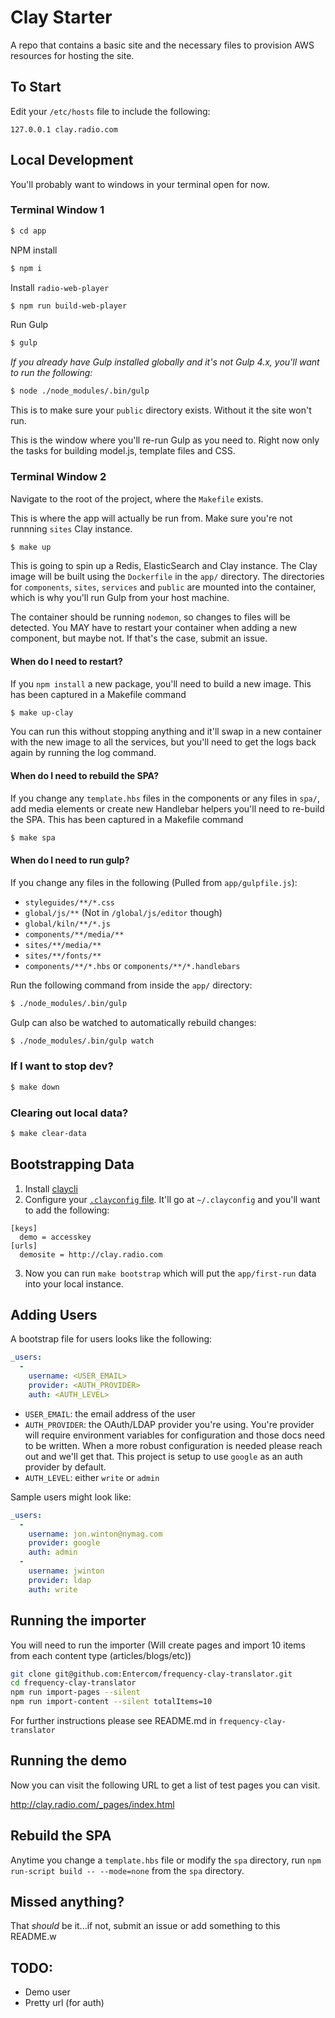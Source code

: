 # Clay Starter

A repo that contains a basic site and the necessary files to provision AWS resources for hosting the site.

## To Start

Edit your `/etc/hosts` file to include the following:

```
127.0.0.1 clay.radio.com

```

## Local Development

You'll probably want to windows in your terminal open for now.

### Terminal Window 1

```bash
$ cd app
```

NPM install

```bash
$ npm i
```

Install `radio-web-player`
```bash
$ npm run build-web-player
```

Run Gulp

```bash
$ gulp
```

_If you already have Gulp installed globally and it's not Gulp 4.x, you'll want to run the following:_

```bash
$ node ./node_modules/.bin/gulp
```

This is to make sure your `public` directory exists. Without it the site won't run.

This is the window where you'll re-run Gulp as you need to. Right now only the tasks for building model.js, template files and CSS.

### Terminal Window 2

Navigate to the root of the project, where the `Makefile` exists.

This is where the app will actually be run from. Make sure you're not runnning `sites` Clay instance.

```bash
$ make up
```

This is going to spin up a Redis, ElasticSearch and Clay instance. The Clay image will be built using the `Dockerfile` in the `app/` directory. The directories for `components`, `sites`, `services` and `public` are mounted into the container, which is why you'll run Gulp from your host machine.

The container should be running `nodemon`, so changes to files will be detected. You MAY have to restart your container when adding a new component, but maybe not. If that's the case, submit an issue.

#### When do I need to restart?

If you `npm install` a new package, you'll need to build a new image. This has been captured in a Makefile command

```bash
$ make up-clay
```
You can run this without stopping anything and it'll swap in a new container with the new image to all the services, but you'll need to get the logs back again by running the log command.

#### When do I need to rebuild the SPA?

If you change any `template.hbs` files in the components or any files in `spa/`, add media elements or create new Handlebar helpers you'll need to re-build the SPA. This has been captured in a Makefile command

```bash
$ make spa
```

#### When do I need to run gulp?

If you change any files in the following (Pulled from `app/gulpfile.js`): 
* `styleguides/**/*.css`
* `global/js/**` (Not in `/global/js/editor` though)
* `global/kiln/**/*.js`
* `components/**/media/**`
* `sites/**/media/**`
* `sites/**/fonts/**`
* `components/**/*.hbs` or `components/**/*.handlebars`

Run the following command from inside the `app/` directory:
```bash
$ ./node_modules/.bin/gulp
```

Gulp can also be watched to automatically rebuild changes:
```bash
$ ./node_modules/.bin/gulp watch
```

### If I want to stop dev?

```bash
$ make down
```

### Clearing out local data?

```bash
$ make clear-data
```

## Bootstrapping Data

1. Install [claycli](https://github.com/clay/claycli)
2. Configure your [`.clayconfig` file](https://github.com/clay/claycli#usage). It'll go at `~/.clayconfig` and you'll want to add the following:
```
[keys]
  demo = accesskey
[urls]
  demosite = http://clay.radio.com
```
3. Now you can run `make bootstrap` which will put the `app/first-run` data into your local instance.


## Adding Users

A bootstrap file for users looks like the following:

```yaml
_users:
  -
    username: <USER_EMAIL>
    provider: <AUTH_PROVIDER>
    auth: <AUTH_LEVEL>
```

- `USER_EMAIL`: the email address of the user
- `AUTH_PROVIDER`: the OAuth/LDAP provider you're using. You're provider will require environment variables for configuration and those docs need to be written. When a more robust configuration is needed please reach out and we'll get that. This project is setup to use `google` as an auth provider by default.
- `AUTH_LEVEL`: either `write` or `admin`

Sample users might look like:

```yaml
_users:
  -
    username: jon.winton@nymag.com
    provider: google
    auth: admin
  -
    username: jwinton
    provider: ldap
    auth: write
```

## Running the importer

You will need to run the importer (Will create pages and import 10 items from each content type (articles/blogs/etc))

```bash
git clone git@github.com:Entercom/frequency-clay-translator.git
cd frequency-clay-translator
npm run import-pages --silent
npm run import-content --silent totalItems=10
```

For further instructions please see README.md in ```frequency-clay-translator```

## Running the demo

Now you can visit the following URL to get a list of test pages you can visit.

http://clay.radio.com/_pages/index.html

## Rebuild the SPA

Anytime you change a `template.hbs` file  or modify the `spa` directory, run
`npm run-script build -- --mode=none` from the `spa` directory.

## Missed anything?
That _should_ be it...if not, submit an issue or add something to this README.w

## TODO:
- Demo user
- Pretty url (for auth)
